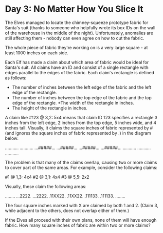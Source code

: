 # Day 3: No Matter How You Slice It

The Elves managed to locate the chimney-squeeze prototype fabric for Santa's suit (thanks to someone who helpfully wrote its box IDs on the wall of the warehouse in the middle of the night). Unfortunately, anomalies are still affecting them - nobody can even agree on how to cut the fabric.

The whole piece of fabric they're working on is a very large square - at least 1000 inches on each side.

Each Elf has made a claim about which area of fabric would be ideal for Santa's suit. All claims have an ID and consist of a single rectangle with edges parallel to the edges of the fabric. Each claim's rectangle is defined as follows:

* The number of inches between the left edge of the fabric and the left edge of the rectangle.
* The number of inches between the top edge of the fabric and the top edge of the rectangle.
 *The width of the rectangle in inches.
* The height of the rectangle in inches.

A claim like #123 @ 3,2: 5x4 means that claim ID 123 specifies a rectangle 3 inches from the left edge, 2 inches from the top edge, 5 inches wide, and 4 inches tall. Visually, it claims the square inches of fabric represented by # (and ignores the square inches of fabric represented by .) in the diagram below:

...........
...........
...#####...
...#####...
...#####...
...#####...
...........
...........
...........

The problem is that many of the claims overlap, causing two or more claims to cover part of the same areas. For example, consider the following claims:

#1 @ 1,3: 4x4
#2 @ 3,1: 4x4
#3 @ 5,5: 2x2

Visually, these claim the following areas:

........
...2222.
...2222.
.11XX22.
.11XX22.
.111133.
.111133.
........

The four square inches marked with X are claimed by both 1 and 2. (Claim 3, while adjacent to the others, does not overlap either of them.)

If the Elves all proceed with their own plans, none of them will have enough fabric. How many square inches of fabric are within two or more claims?

